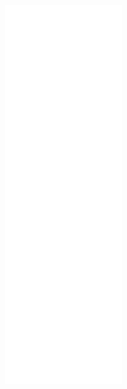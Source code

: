 <img src="https://raw.githubusercontent.com/Fire-The-Fox/Fire-The-Fox/develop/github-metrics.svg" alt="github metrics">
